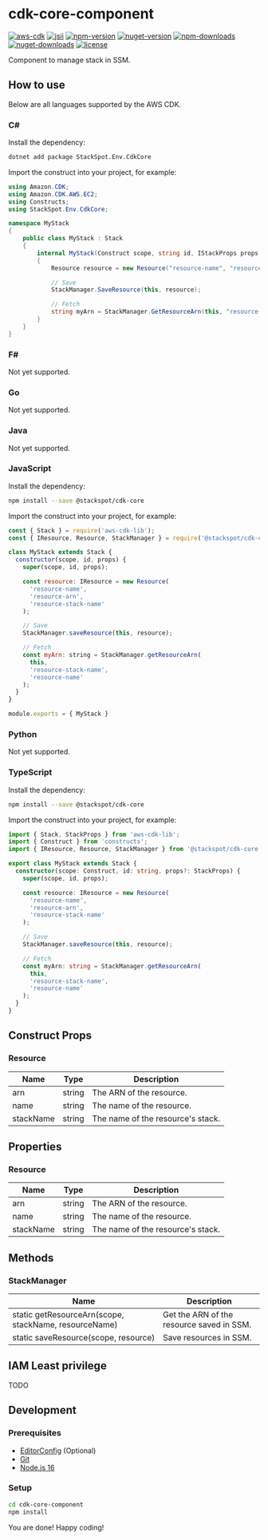 # cdk-core-component

[![aws-cdk][badge-aws-cdk]][aws-cdk]
[![jsii][badge-jsii]][jsii]
[![npm-version][badge-npm-version]][npm-package]
[![nuget-version][badge-nuget-version]][nuget-package]
[![npm-downloads][badge-npm-downloads]][npm-package]
[![nuget-downloads][badge-nuget-downloads]][nuget-package]
[![license][badge-license]][license]

Component to manage stack in SSM.

## How to use

Below are all languages supported by the AWS CDK.

### C#

Install the dependency:

```sh
dotnet add package StackSpot.Env.CdkCore
```

Import the construct into your project, for example:

```csharp
using Amazon.CDK;
using Amazon.CDK.AWS.EC2;
using Constructs;
using StackSpot.Env.CdkCore;

namespace MyStack
{
    public class MyStack : Stack
    {
        internal MyStack(Construct scope, string id, IStackProps props = null) : base(scope, id, props)
        {
            Resource resource = new Resource("resource-name", "resource-arn", "resource-stack-name");

            // Save
            StackManager.SaveResource(this, resource);

            // Fetch
            string myArn = StackManager.GetResourceArn(this, "resource-stack-name", "resource-name");
        }
    }
}
```

### F#

Not yet supported.

### Go

Not yet supported.

### Java

Not yet supported.

### JavaScript

Install the dependency:

```sh
npm install --save @stackspot/cdk-core
```

Import the construct into your project, for example:

```javascript
const { Stack } = require('aws-cdk-lib');
const { IResource, Resource, StackManager } = require('@stackspot/cdk-core');

class MyStack extends Stack {
  constructor(scope, id, props) {
    super(scope, id, props);

    const resource: IResource = new Resource(
      'resource-name',
      'resource-arn',
      'resource-stack-name'
    );

    // Save
    StackManager.saveResource(this, resource);

    // Fetch
    const myArn: string = StackManager.getResourceArn(
      this,
      'resource-stack-name',
      'resource-name'
    );
  }
}

module.exports = { MyStack }
```

### Python

Not yet supported.

### TypeScript

Install the dependency:

```sh
npm install --save @stackspot/cdk-core
```

Import the construct into your project, for example:

```typescript
import { Stack, StackProps } from 'aws-cdk-lib';
import { Construct } from 'constructs';
import { IResource, Resource, StackManager } from '@stackspot/cdk-core';

export class MyStack extends Stack {
  constructor(scope: Construct, id: string, props?: StackProps) {
    super(scope, id, props);

    const resource: IResource = new Resource(
      'resource-name',
      'resource-arn',
      'resource-stack-name'
    );

    // Save
    StackManager.saveResource(this, resource);

    // Fetch
    const myArn: string = StackManager.getResourceArn(
      this,
      'resource-stack-name',
      'resource-name'
    );
  }
}
```

## Construct Props

### Resource

| Name      | Type   | Description                       |
| --------- | ------ | --------------------------------- |
| arn       | string | The ARN of the resource.          |
| name      | string | The name of the resource.         |
| stackName | string | The name of the resource's stack. |

## Properties

### Resource

| Name      | Type   | Description                       |
| --------- | ------ | --------------------------------- |
| arn       | string | The ARN of the resource.          |
| name      | string | The name of the resource.         |
| stackName | string | The name of the resource's stack. |

## Methods

### StackManager

| Name                                                  | Description                               |
| ----------------------------------------------------- | ----------------------------------------- |
| static getResourceArn(scope, stackName, resourceName) | Get the ARN of the resource saved in SSM. |
| static saveResource(scope, resource)                  | Save resources in SSM.                    |

## IAM Least privilege

TODO

## Development

### Prerequisites

- [EditorConfig][editorconfig] (Optional)
- [Git][git]
- [Node.js 16][nodejs]

### Setup

```sh
cd cdk-core-component
npm install
```

You are done! Happy coding!

[aws-cdk]: https://aws.amazon.com/cdk
[badge-aws-cdk]: https://img.shields.io/github/package-json/dependency-version/stack-spot/cdk-core-component/aws-cdk-lib
[badge-jsii]: https://img.shields.io/github/package-json/dependency-version/stack-spot/cdk-core-component/dev/jsii
[badge-license]: https://img.shields.io/github/license/stack-spot/cdk-core-component
[badge-npm-downloads]: https://img.shields.io/npm/dt/@stackspot/cdk-core?label=downloads%20%28npm%29
[badge-npm-version]: https://img.shields.io/npm/v/@stackspot/cdk-core
[badge-nuget-downloads]: https://img.shields.io/nuget/dt/StackSpot.Env.CdkCore?label=downloads%20%28NuGet%29
[badge-nuget-version]: https://img.shields.io/nuget/vpre/StackSpot.Env.CdkCore
[editorconfig]: https://editorconfig.org/
[git]: https://git-scm.com/downloads
[jsii]: https://aws.github.io/jsii/
[license]: https://github.com/stack-spot/cdk-core-component/blob/main/LICENSE
[nodejs]: https://nodejs.org/en/download/
[npm-package]: https://www.npmjs.com/package/@stackspot/cdk-core
[nuget-package]: https://www.nuget.org/packages/StackSpot.Env.CdkCore
